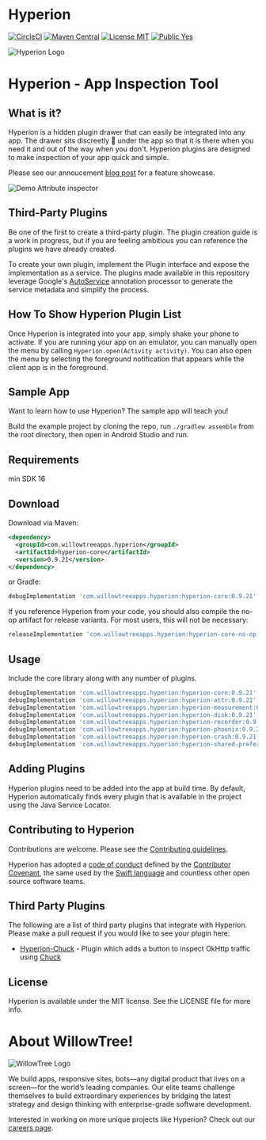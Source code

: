 # Hyperion

[![CircleCI](https://circleci.com/gh/willowtreeapps/Hyperion-Android.svg?style=svg&circle-token=3d0158d85c451692a4ce0ee18eb12617f67206eb)](https://circleci.com/gh/willowtreeapps/Hyperion-Android)
[![Maven Central](https://maven-badges.herokuapp.com/maven-central/com.willowtreeapps.hyperion/hyperion-core/badge.svg)](https://maven-badges.herokuapp.com/maven-central/com.willowtreeapps.hyperion/hyperion-core)
[![License MIT](https://img.shields.io/badge/License-MIT-blue.svg?style=flat)]()
[![Public Yes](https://img.shields.io/badge/Public-yes-green.svg?style=flat)]()

![Hyperion Logo](art/Hyperion-Logo.png)

# Hyperion - App Inspection Tool

## What is it?

Hyperion is a hidden plugin drawer that can easily be integrated into any app. The drawer sits discreetly 🙊 under the app so that it is there when you need it and out of the way when you don't. Hyperion plugins are designed to make inspection of your app quick and simple.

Please see our annoucement [blog post](https://willowtreeapps.com/ideas/introducing-hyperion-for-android) for a feature showcase.

![Demo Attribute inspector](https://images.ctfassets.net/3cttzl4i3k1h/1KhiROG0wcSi8QYa6iYGI0/0cd93ebf5a67012c09e16964032ea7e6/image2new.gif)

## Third-Party Plugins
Be one of the first to create a third-party plugin. The plugin creation guide is a work in progress, but if you are feeling ambitious you can reference the plugins we have already created.

To create your own plugin, implement the Plugin interface and expose the implementation as a service. The plugins made available in this repository leverage Google's [AutoService](https://github.com/google/auto/tree/master/service) annotation processor to generate the service metadata and simplify the process.

## How To Show Hyperion Plugin List
Once Hyperion is integrated into your app, simply shake your phone to activate. If you are running your app on an emulator, you can manually open the menu by calling `Hyperion.open(Activity activity)`. You can also open the menu by selecting the foreground notification that appears while the client app is in the foreground.

## Sample App
Want to learn how to use Hyperion? The sample app will teach you!

Build the example project by cloning the repo, run `./gradlew assemble` from the root directory, then open in Android Studio and run.

## Requirements
min SDK 16

Download
--------

Download via Maven:
```xml
<dependency>
  <groupId>com.willowtreeapps.hyperion</groupId>
  <artifactId>hyperion-core</artifactId>
  <version>0.9.21</version>
</dependency>
```
or Gradle:
```groovy
debugImplementation 'com.willowtreeapps.hyperion:hyperion-core:0.9.21'
```

If you reference Hyperion from your code, you should also compile the no-op artifact for release variants. For most users, this will not be necessary:
```groovy
releaseImplementation 'com.willowtreeapps.hyperion:hyperion-core-no-op:0.9.21'
```

Usage
-----

Include the core library along with any number of plugins.

```groovy
debugImplementation 'com.willowtreeapps.hyperion:hyperion-core:0.9.21'
debugImplementation 'com.willowtreeapps.hyperion:hyperion-attr:0.9.21'
debugImplementation 'com.willowtreeapps.hyperion:hyperion-measurement:0.9.21'
debugImplementation 'com.willowtreeapps.hyperion:hyperion-disk:0.9.21'
debugImplementation 'com.willowtreeapps.hyperion:hyperion-recorder:0.9.21'
debugImplementation 'com.willowtreeapps.hyperion:hyperion-phoenix:0.9.21'
debugImplementation 'com.willowtreeapps.hyperion:hyperion-crash:0.9.21'
debugImplementation 'com.willowtreeapps.hyperion:hyperion-shared-preferences:0.9.21'
```

## Adding Plugins
Hyperion plugins need to be added into the app at build time.
By default, Hyperion automatically finds every plugin that is available in the project using the Java Service Locator.

## Contributing to Hyperion
Contributions are welcome. Please see the [Contributing guidelines](CONTRIBUTING.md).

Hyperion has adopted a [code of conduct](CODE_OF_CONDUCT.md) defined by the [Contributor Covenant](http://contributor-covenant.org), the same used by the [Swift language](https://swift.org) and countless other open source software teams.

## Third Party Plugins
The following are a list of third party plugins that integrate with Hyperion. Please make a pull request if you would like to see your plugin here:
- [Hyperion-Chuck](https://github.com/Commit451/Hyperion-Chuck) - Plugin which adds a button to inspect OkHttp traffic using [Chuck](https://github.com/jgilfelt/chuck)
## License
Hyperion is available under the MIT license. See the LICENSE file for more info.

# About WillowTree!
![WillowTree Logo](art/willowtree_logo.png)

We build apps, responsive sites, bots—any digital product that lives on a screen—for the world’s leading companies. Our elite teams challenge themselves to build extraordinary experiences by bridging the latest strategy and design thinking with enterprise-grade software development.

Interested in working on more unique projects like Hyperion? Check out our [careers page](http://willowtreeapps.com/careers?utm_campaign=hyperion-gh).
